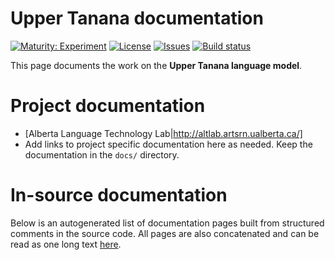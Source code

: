 # Upper Tanana documentation

[![Maturity: Experiment](https://img.shields.io/badge/Maturity-Experiment-black.svg)](https://giellalt.github.io/MaturityClassification.html)
[![License](https://img.shields.io/github/license/giellalt/lang-tau)](https://raw.githubusercontent.com/giellalt/lang-tau/main/LICENSE)
[![Issues](https://img.shields.io/github/issues/giellalt/lang-tau)](https://github.com/giellalt/lang-tau/issues)
[![Build status](https://github.com/giellalt/lang-tau/workflows/Speller%20CI+CD/badge.svg)](https://github.com/giellalt/lang-tau/actions)

This page documents the work on the **Upper Tanana language model**. 

# Project documentation

* [Alberta Language Technology Lab|http://altlab.artsrn.ualberta.ca/]
* Add links to project specific documentation here as needed. Keep the documentation in the `docs/` directory.

# In-source documentation

Below is an autogenerated list of documentation pages built from structured comments in the source code. All pages are also concatenated and can be read as one long text [here](tau.md).
